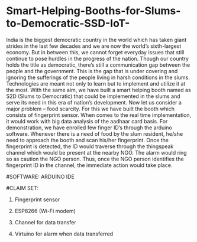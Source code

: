 # Smart-Helping-Booths-for-Slums-to-Democratic-SSD-IoT-

India is the biggest democratic country in the world which has taken giant strides in the last few decades and we are now the world’s sixth-largest economy. But in between this, we cannot forget everyday issues that still continue to pose hurdles in the progress of the nation. Though our country holds the title as democratic, there’s still a communication gap between the people and the government. This is the gap that is under covering and ignoring the sufferings of the people living in harsh conditions in the slums. Technologies are meant not only to learn but to implement and utilize it at the most. With the same aim, we have built a smart helping booth named as S2D (Slums to Democratic) that could be implemented in the slums and serve its need in this era of nation’s development. Now let us consider a major problem – food scarcity. For this we have built the booth which consists of fingerprint sensor. When comes to the real time implementation, it would work with big data analysis of the aadhaar card basis. For demonstration, we have enrolled few finger ID’s through the arduino software. Whenever there is a need of food by the slum resident, he/she need to approach the booth and scan his/her fingerprint. Once the fingerprint is detected, the ID would traverse through the thingspeak channel which would be present at the nearby NGO. The alarm would ring so as caution the NGO person. Thus, once the NGO person identifies the fingerprint ID in the channel, the immediate action would take place.

#SOFTWARE: ARDUINO IDE

#CLAIM SET:

1.	Fingerprint sensor

2.	ESP8266 (Wi-Fi modem)

3.	Channel for data transfer

4.	Virtuino for alarm when data transferred
